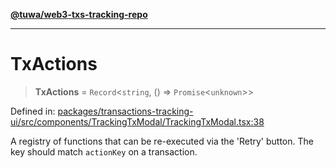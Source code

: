 [**@tuwa/web3-txs-tracking-repo**](../../../README.md)

***

# TxActions

> **TxActions** = `Record`\<`string`, () => `Promise`\<`unknown`\>\>

Defined in: [packages/transactions-tracking-ui/src/components/TrackingTxModal/TrackingTxModal.tsx:38](https://github.com/TuwaIO/web3-transactions-tracking/blob/23f986a0b4a0d56019b0420cc7b526ee2c895afb/packages/transactions-tracking-ui/src/components/TrackingTxModal/TrackingTxModal.tsx#L38)

A registry of functions that can be re-executed via the 'Retry' button. The key should match `actionKey` on a transaction.
